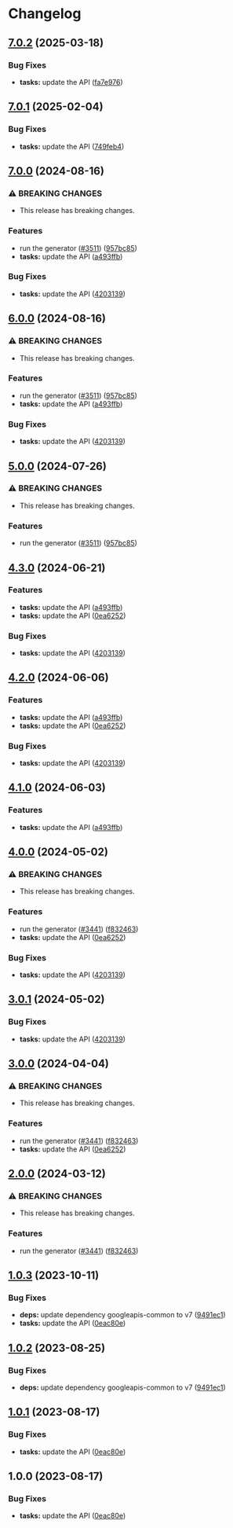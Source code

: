 # Changelog

## [7.0.2](https://github.com/googleapis/google-api-nodejs-client/compare/tasks-v7.0.1...tasks-v7.0.2) (2025-03-18)


### Bug Fixes

* **tasks:** update the API ([fa7e976](https://github.com/googleapis/google-api-nodejs-client/commit/fa7e976a82e99666719f1b3596b8953a93dacbf2))

## [7.0.1](https://github.com/googleapis/google-api-nodejs-client/compare/tasks-v7.0.0...tasks-v7.0.1) (2025-02-04)


### Bug Fixes

* **tasks:** update the API ([749feb4](https://github.com/googleapis/google-api-nodejs-client/commit/749feb49e9626a4bf5def467d9e1e49ed403fc99))

## [7.0.0](https://github.com/googleapis/google-api-nodejs-client/compare/tasks-v6.0.0...tasks-v7.0.0) (2024-08-16)


### ⚠ BREAKING CHANGES

* This release has breaking changes.

### Features

* run the generator ([#3511](https://github.com/googleapis/google-api-nodejs-client/issues/3511)) ([957bc85](https://github.com/googleapis/google-api-nodejs-client/commit/957bc850439a639c5534957333b09598944952c3))
* **tasks:** update the API ([a493ffb](https://github.com/googleapis/google-api-nodejs-client/commit/a493ffbefaa6b7cd934ddc801e36dc9db4188dc5))


### Bug Fixes

* **tasks:** update the API ([4203139](https://github.com/googleapis/google-api-nodejs-client/commit/4203139d06bd3b8487d1d0e2d29b92ba7d9a6975))

## [6.0.0](https://github.com/googleapis/google-api-nodejs-client/compare/tasks-v5.0.0...tasks-v6.0.0) (2024-08-16)


### ⚠ BREAKING CHANGES

* This release has breaking changes.

### Features

* run the generator ([#3511](https://github.com/googleapis/google-api-nodejs-client/issues/3511)) ([957bc85](https://github.com/googleapis/google-api-nodejs-client/commit/957bc850439a639c5534957333b09598944952c3))
* **tasks:** update the API ([a493ffb](https://github.com/googleapis/google-api-nodejs-client/commit/a493ffbefaa6b7cd934ddc801e36dc9db4188dc5))


### Bug Fixes

* **tasks:** update the API ([4203139](https://github.com/googleapis/google-api-nodejs-client/commit/4203139d06bd3b8487d1d0e2d29b92ba7d9a6975))

## [5.0.0](https://github.com/googleapis/google-api-nodejs-client/compare/tasks-v4.3.0...tasks-v5.0.0) (2024-07-26)


### ⚠ BREAKING CHANGES

* This release has breaking changes.

### Features

* run the generator ([#3511](https://github.com/googleapis/google-api-nodejs-client/issues/3511)) ([957bc85](https://github.com/googleapis/google-api-nodejs-client/commit/957bc850439a639c5534957333b09598944952c3))

## [4.3.0](https://github.com/googleapis/google-api-nodejs-client/compare/tasks-v4.2.0...tasks-v4.3.0) (2024-06-21)


### Features

* **tasks:** update the API ([a493ffb](https://github.com/googleapis/google-api-nodejs-client/commit/a493ffbefaa6b7cd934ddc801e36dc9db4188dc5))
* **tasks:** update the API ([0ea6252](https://github.com/googleapis/google-api-nodejs-client/commit/0ea62529dcc3df79d8f7b9008ab595e332b39ffa))


### Bug Fixes

* **tasks:** update the API ([4203139](https://github.com/googleapis/google-api-nodejs-client/commit/4203139d06bd3b8487d1d0e2d29b92ba7d9a6975))

## [4.2.0](https://github.com/googleapis/google-api-nodejs-client/compare/tasks-v4.1.0...tasks-v4.2.0) (2024-06-06)


### Features

* **tasks:** update the API ([a493ffb](https://github.com/googleapis/google-api-nodejs-client/commit/a493ffbefaa6b7cd934ddc801e36dc9db4188dc5))
* **tasks:** update the API ([0ea6252](https://github.com/googleapis/google-api-nodejs-client/commit/0ea62529dcc3df79d8f7b9008ab595e332b39ffa))


### Bug Fixes

* **tasks:** update the API ([4203139](https://github.com/googleapis/google-api-nodejs-client/commit/4203139d06bd3b8487d1d0e2d29b92ba7d9a6975))

## [4.1.0](https://github.com/googleapis/google-api-nodejs-client/compare/tasks-v4.0.0...tasks-v4.1.0) (2024-06-03)


### Features

* **tasks:** update the API ([a493ffb](https://github.com/googleapis/google-api-nodejs-client/commit/a493ffbefaa6b7cd934ddc801e36dc9db4188dc5))

## [4.0.0](https://github.com/googleapis/google-api-nodejs-client/compare/tasks-v3.0.1...tasks-v4.0.0) (2024-05-02)


### ⚠ BREAKING CHANGES

* This release has breaking changes.

### Features

* run the generator ([#3441](https://github.com/googleapis/google-api-nodejs-client/issues/3441)) ([f832463](https://github.com/googleapis/google-api-nodejs-client/commit/f832463312572dc58fe89f9254282982a520d1df))
* **tasks:** update the API ([0ea6252](https://github.com/googleapis/google-api-nodejs-client/commit/0ea62529dcc3df79d8f7b9008ab595e332b39ffa))


### Bug Fixes

* **tasks:** update the API ([4203139](https://github.com/googleapis/google-api-nodejs-client/commit/4203139d06bd3b8487d1d0e2d29b92ba7d9a6975))

## [3.0.1](https://github.com/googleapis/google-api-nodejs-client/compare/tasks-v3.0.0...tasks-v3.0.1) (2024-05-02)


### Bug Fixes

* **tasks:** update the API ([4203139](https://github.com/googleapis/google-api-nodejs-client/commit/4203139d06bd3b8487d1d0e2d29b92ba7d9a6975))

## [3.0.0](https://github.com/googleapis/google-api-nodejs-client/compare/tasks-v2.0.0...tasks-v3.0.0) (2024-04-04)


### ⚠ BREAKING CHANGES

* This release has breaking changes.

### Features

* run the generator ([#3441](https://github.com/googleapis/google-api-nodejs-client/issues/3441)) ([f832463](https://github.com/googleapis/google-api-nodejs-client/commit/f832463312572dc58fe89f9254282982a520d1df))
* **tasks:** update the API ([0ea6252](https://github.com/googleapis/google-api-nodejs-client/commit/0ea62529dcc3df79d8f7b9008ab595e332b39ffa))

## [2.0.0](https://github.com/googleapis/google-api-nodejs-client/compare/tasks-v1.0.3...tasks-v2.0.0) (2024-03-12)


### ⚠ BREAKING CHANGES

* This release has breaking changes.

### Features

* run the generator ([#3441](https://github.com/googleapis/google-api-nodejs-client/issues/3441)) ([f832463](https://github.com/googleapis/google-api-nodejs-client/commit/f832463312572dc58fe89f9254282982a520d1df))

## [1.0.3](https://github.com/googleapis/google-api-nodejs-client/compare/tasks-v1.0.2...tasks-v1.0.3) (2023-10-11)


### Bug Fixes

* **deps:** update dependency googleapis-common to v7 ([9491ec1](https://github.com/googleapis/google-api-nodejs-client/commit/9491ec1cdc3c413e7d73edcfcd59cf5c28a7c855))
* **tasks:** update the API ([0eac80e](https://github.com/googleapis/google-api-nodejs-client/commit/0eac80eb8e0af9cb0181410a7ef6ff324a0ef789))

## [1.0.2](https://github.com/googleapis/google-api-nodejs-client/compare/tasks-v1.0.1...tasks-v1.0.2) (2023-08-25)


### Bug Fixes

* **deps:** update dependency googleapis-common to v7 ([9491ec1](https://github.com/googleapis/google-api-nodejs-client/commit/9491ec1cdc3c413e7d73edcfcd59cf5c28a7c855))

## [1.0.1](https://github.com/googleapis/google-api-nodejs-client/compare/tasks-v1.0.0...tasks-v1.0.1) (2023-08-17)


### Bug Fixes

* **tasks:** update the API ([0eac80e](https://github.com/googleapis/google-api-nodejs-client/commit/0eac80eb8e0af9cb0181410a7ef6ff324a0ef789))

## 1.0.0 (2023-08-17)


### Bug Fixes

* **tasks:** update the API ([0eac80e](https://github.com/googleapis/google-api-nodejs-client/commit/0eac80eb8e0af9cb0181410a7ef6ff324a0ef789))
